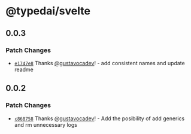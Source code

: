 # @typedai/svelte

## 0.0.3

### Patch Changes

- [`e1747e8`](https://github.com/typedai/typedai/commit/e1747e8dfddf181fc04041978cb50bb5e90b289f) Thanks [@gustavocadev](https://github.com/gustavocadev)! - add consistent names and update readme

## 0.0.2

### Patch Changes

- [`c868758`](https://github.com/typedai/typedai/commit/c86875896113d1ec2e4dba845db1b8282a4e29e5) Thanks [@gustavocadev](https://github.com/gustavocadev)! - Add the posibility of add generics and rm unnecessary logs
